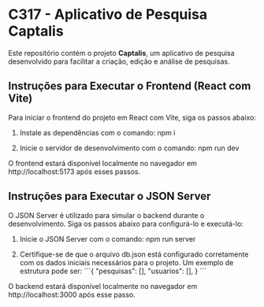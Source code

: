 # C317 - Aplicativo de Pesquisa Captalis

Este repositório contém o projeto **Captalis**, um aplicativo de pesquisa desenvolvido para facilitar a criação, edição e análise de pesquisas.

## Instruções para Executar o Frontend (React com Vite)

Para iniciar o frontend do projeto em React com Vite, siga os passos abaixo:

1. Instale as dependências com o comando: npm i

2. Inicie o servidor de desenvolvimento com o comando: npm run dev

O frontend estará disponível localmente no navegador em http://localhost:5173 após esses passos.

## Instruções para Executar o JSON Server

O JSON Server é utilizado para simular o backend durante o desenvolvimento. Siga os passos abaixo para configurá-lo e executá-lo:

1. Inicie o JSON Server com o comando: npm run server

2. Certifique-se de que o arquivo db.json está configurado corretamente com os dados iniciais necessários para o projeto. Um exemplo de estrutura pode ser:
   ´´´{
     "pesquisas": [],
     "usuarios": [],
   }
   ´´´

O backend estará disponível localmente no navegador em http://localhost:3000 após esse passo.
 
